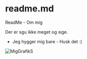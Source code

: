 # readme.md
ReadMe - Om mig

Der er sgu ikke meget og sige.
- Jeg hygger mig bare - Husk det :)


![MigGrafikS](https://user-images.githubusercontent.com/112574658/187753052-7b6acb1b-8a9b-4e6b-97e5-7113cbd0ea22.png)

